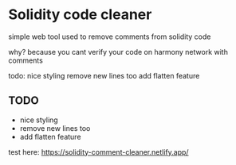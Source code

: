 # Solidity code cleaner

simple web tool used to remove comments from solidity code

why? because you cant verify your code on harmony network with comments

todo:
    nice styling
    remove new lines too
    add flatten feature


## TODO

- nice styling
- remove new lines too
- add flatten feature

test here: https://solidity-comment-cleaner.netlify.app/

